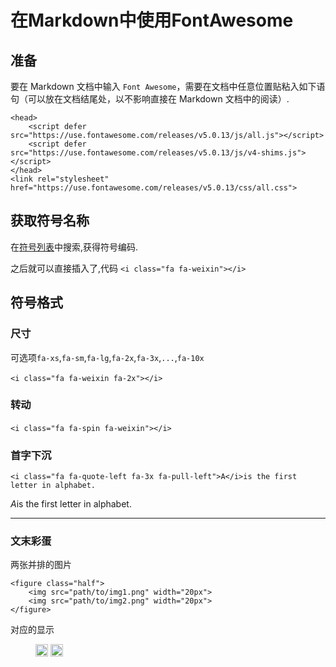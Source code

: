 # 在Markdown中使用FontAwesome

## 准备
要在 Markdown 文档中输入 `Font Awesome`，需要在文档中任意位置贴粘入如下语句（可以放在文档结尾处，以不影响直接在 Markdown 文档中的阅读）.

```
<head> 
    <script defer src="https://use.fontawesome.com/releases/v5.0.13/js/all.js"></script> 
    <script defer src="https://use.fontawesome.com/releases/v5.0.13/js/v4-shims.js"></script> 
</head> 
<link rel="stylesheet" href="https://use.fontawesome.com/releases/v5.0.13/css/all.css">
```

## 获取符号名称
在[符号列表](https://fontawesome.com/icons?d=gallery&m=free)中搜索,获得符号编码.


之后就可以直接插入了,代码
`<i class="fa fa-weixin"></i>`<i class="fa fa-arrow-circle-right"></i>&nbsp;&nbsp;<i class="fa fa-weixin"></i>

## 符号格式

### 尺寸
可选项`fa-xs`,`fa-sm`,`fa-lg`,`fa-2x`,`fa-3x`,`...`,`fa-10x`

`<i class="fa fa-weixin fa-2x"></i>` <i class="fa fa-arrow-circle-right"></i>&nbsp;&nbsp;<i class="fa fa-weixin fa-2x"></i>

### 转动

`<i class="fa fa-spin fa-weixin"></i>`<i class="fa fa-arrow-circle-right"></i>&nbsp;&nbsp;<i class="fa fa-spin fa-weixin"></i>


### 首字下沉

`<i class="fa fa-quote-left fa-3x fa-pull-left">A</i>is the first letter in alphabet.`

<i class="fa fa-arrow-circle-down"></i>

<i class="fa fa-quote-left fa-3x fa-pull-left">A</i>is the first letter in alphabet.






---
### 文末彩蛋
两张并排的图片
```
<figure class="half">
    <img src="path/to/img1.png" width="20px">
    <img src="path/to/img2.png" width="20px">
</figure>
```
对应的显示
<figure class="half">
    <img src="https://charleechan.github.io/MyWiki/img/logo.png" width="20px">
    <img src="https://charleechan.github.io/MyWiki/img/logo.png" width="20px">
</figure>


